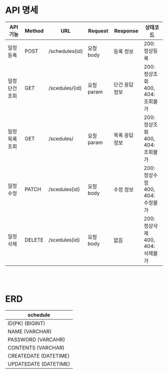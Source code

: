 # API 명세

|API기능|Method|URL|Request|Response|상태코드|
|------|---|---|---|---|---|
|일정 등록|POST|/schedules{id}|요청 body|등록 정보|200: 정상등록|
|일정 단건 조회|GET|/scedules/{id}|요청 param|단건 응답 정보|200: 정상조회 </br>400, 404: 조회불가|
|일정 목록 조회|GET|/scedules/|요청 param|목록 응답 정보|200: 정상조회</br>400, 404: 조회불가|
|일정 수정|PATCH|/scedules{id}|요청 body|수정 정보|200: 정상수정</br>400, 404: 수정불가|
|일정 삭제|DELETE|/scedules{id}|요청 body|없음|200: 정상삭제</br>400, 404: 삭제불가|

</br></br>

# ERD

| schedule              |
|-----------------------|
| ID(PK) (BIGINT)       |
| NAME (VARCHAR)        |
| PASSWORD (VARCAHR)    |
| CONTENTS (VARCHAR)    |
| CREATEDATE (DATETIME) |
| UPDATEDATE (DATETIME) |
